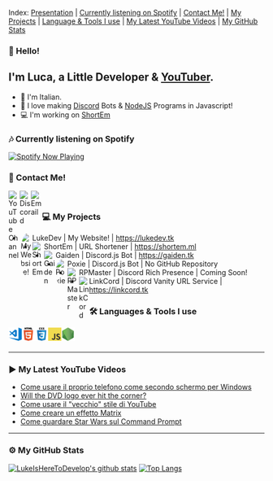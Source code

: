 Index: [Presentation](https://github.com/LukeIsHereToDevelop#im-luca-a-little-developer--youtuber) | [Currently listening on Spotify](https://github.com/LukeIsHereToDevelop#-my-projects) | [Contact Me!](https://github.com/LukeIsHereToDevelop#-contact-me) | [My Projects](https://github.com/LukeIsHereToDevelop#-currently-listening-on-spotify) | [Language & Tools I use](https://github.com/LukeIsHereToDevelop#-languages--tools-i-use) | [My Latest YouTube Videos](https://github.com/LukeIsHereToDevelop#-my-latest-youtube-videos) | [My GitHub Stats](https://github.com/LukeIsHereToDevelop#-my-github-stats)

### 👋 Hello!

## I'm Luca, a Little Developer & [YouTuber](https://www.youtube.com/channel/UClLBdgWDV7vyX3tjZz0MUoQ).
- 🏁 I'm Italian.
- 🧡 I love making [Discord](https://discord.com) Bots & [NodeJS](https://nodejs.org) Programs in Javascript!
- 💻 I'm working on [ShortEm](https://shortem.ml)

### 🎶 Currently listening on Spotify

[<img src="https://spotify-listening-status.lukeisheretodevelop.vercel.app/api/spotify" alt="Spotify Now Playing" width="350" />](https://open.spotify.com)

### 🧑 Contact Me!
[<img align="left" alt="YouTube Channel" width="22px" src="https://cdn.jsdelivr.net/npm/simple-icons@v3/icons/youtube.svg" />](https://www.youtube.com/channel/UClLBdgWDV7vyX3tjZz0MUoQ)
[<img align="left" alt="Discord" width="22px" src="https://cdn.jsdelivr.net/npm/simple-icons@v3/icons/discord.svg" />](https://dsc.bio/lukebtw)
[<img align="left" alt="Email" width="22px" src="https://cdn.jsdelivr.net/npm/simple-icons@v3/icons/gmail.svg" />](https://mailhide.io/e/0WlXSEfZ)

<br />

### 💻 My Projects
- [<img style="border-radius: 50%;" align="left" alt="My Website!" width="23px" src="https://cdn.discordapp.com/avatars/427464899883433984/a_947db4b0e6cd92d8e5ef7af5a50f2dbc.gif" />](https://lukedev.tk) LukeDev | My Website! | https://lukedev.tk
- [<img align="left" alt="ShortEm" width="23px" src="https://img.icons8.com/ios-glyphs/100/000000/question-mark.png" />](https://shortem.ml) ShortEm | URL Shortener | https://shortem.ml
- [<img align="left" alt="Gaiden" width="23px" src="https://gaiden.tk/img/botlogo-circle.png" />](https://gaiden.tk) Gaiden | Discord.js Bot | https://gaiden.tk
- [<img style="border-radius: 50%;" align="left" alt="Poxie" width="23px" src="https://cdn.discordapp.com/emojis/732632967914192966.png" />](http://www.poxiebot.tk) Poxie | Discord.js Bot | No GitHub Repository
- [<img align="left" alt="RPMaster" width="23px" src="https://img.icons8.com/ios-glyphs/100/000000/question-mark.png" />](https://google.com) RPMaster | Discord Rich Presence | Coming Soon!
- [<img align="left" alt="LinkCord" width="20px" src="https://img.icons8.com/ios/344/external-link.png" />](https://linkcord.tk)LinkCord | Discord Vanity URL Service | https://linkcord.tk

### 🛠 Languages & Tools I use
[<img align="left" alt="Visual Studio Code" width="26px" src="https://raw.githubusercontent.com/github/explore/80688e429a7d4ef2fca1e82350fe8e3517d3494d/topics/visual-studio-code/visual-studio-code.png" />]() [<img align="left" alt="HTML5" width="26px" src="https://raw.githubusercontent.com/github/explore/80688e429a7d4ef2fca1e82350fe8e3517d3494d/topics/html/html.png" />]() [<img align="left" alt="CSS3" width="26px" src="https://raw.githubusercontent.com/github/explore/80688e429a7d4ef2fca1e82350fe8e3517d3494d/topics/css/css.png" />]() [<img align="left" alt="JavaScript" width="26px" src="https://raw.githubusercontent.com/github/explore/80688e429a7d4ef2fca1e82350fe8e3517d3494d/topics/javascript/javascript.png" />]() [<img align="left" alt="Node.js" width="26px" src="https://raw.githubusercontent.com/github/explore/80688e429a7d4ef2fca1e82350fe8e3517d3494d/topics/nodejs/nodejs.png" />]()

<br />
<br />

---

### ▶ My Latest YouTube Videos

<!-- YOUTUBE:START -->
- [Come usare il proprio telefono come secondo schermo per Windows](https://www.youtube.com/watch?v=imHFfqh1KuI)
- [Will the DVD logo ever hit the corner?](https://www.youtube.com/watch?v=SJgH_YyC7Mw)
- [Come usare il "vecchio" stile di YouTube](https://www.youtube.com/watch?v=Daayotu4FBc)
- [Come creare un effetto Matrix](https://www.youtube.com/watch?v=5uK8T2GfJQc)
- [Come guardare Star Wars sul Command Prompt](https://www.youtube.com/watch?v=IEoXjaRuy1c)
<!-- YOUTUBE:END -->

---

### ⚙ My GitHub Stats

[![LukeIsHereToDevelop's github stats](https://github-readme-stats.vercel.app/api?username=LukeIsHereToDevelop)](https://github.com/anuraghazra/github-readme-stats)  [![Top Langs](https://github-readme-stats.vercel.app/api/top-langs/?username=anuraghazra&layout=compact)](https://github.com/anuraghazra/github-readme-stats)
